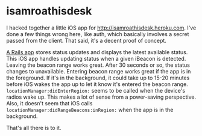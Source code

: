 # isamroathisdesk

I hacked together a little iOS app for http://isamroathisdesk.heroku.com. I've done a few things wrong here, like auth, which basically involves a secret passed from the client. That said, it's a decent proof of concept.

[A Rails app](http://github.com/amro/isamroathisdesk-rails) stores status updates and displays the latest available status. This iOS app handles updating status when a given iBeacon is detected. Leaving the beacon range works great. After 30 seconds or so, the status changes to unavailable. Entering beacon range works great if the app is in the foreground. If it's in the background, it could take up to 15-20 minutes before iOS wakes the app up to let it know it's entered the beacon range. `locationManager:didEnterRegion:` seems to be called when the device's radios wake up. This makes a lot of sense from a power-saving perspective. Also, it doesn't seem that iOS calls `locationManager:didRangeBeacons:inRegion:` when the app is in the background.

That's all there is to it.